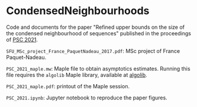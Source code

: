 # CondensedNeighbourhoods

Code and documents for the paper "Refined upper bounds on the size of the condensed neighbourhood of sequences" published in the proceedings of <a href="http://www.stringology.org/event/">PSC 2021</a>.

`SFU_MSc_project_France_PaquetNadeau_2017.pdf`: MSc project of France Paquet-Nadeau.

`PSC_2021_maple.mw`: Maple file to obtain asymptotics estimates. Running this file requires the `algolib` Maple library, available at <a href="http://algo.inria.fr/libraries/">algolib</a>.

`PSC_2021_maple.pdf`: printout of the Maple session.

`PSC_2021.ipynb`: Jupyter notebook to reproduce the paper figures.
